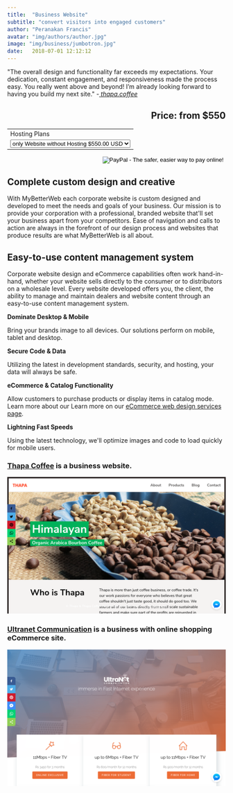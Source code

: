 ```yaml
---
title:  "Business Website"
subtitle: "convert visitors into engaged customers"
author: "Peranakan Francis"
avatar: "img/authors/author.jpg"
image: "img/business/jumbotron.jpg"
date:   2018-07-01 12:12:12
---
```


"The overall design and functionality far exceeds my expectations. Your dedication, constant engagement, and responsiveness made the process easy. You really went above and beyond! I’m already looking forward to having you build my next site." -<a href="https://thapa.coffee" target="_blank"><i> thapa.coffee</i></a>

<div style="text-align: right">
<h2>Price: from $550</h2></div>
<div align="right">
<form action="https://www.paypal.com/cgi-bin/webscr" method="post" target="_top">
<input type="hidden" name="cmd" value="_s-xclick">
<input type="hidden" name="hosted_button_id" value="V7RUYG9WTASGC">
<table>
<tr><td><input type="hidden" name="on0" value="Business Website Development">Hosting Plans</td></tr><tr><td><select name="os0">
	<option value="only Website without Hosting">only Website without Hosting $550.00 USD</option>
	<option value="1 year Hosting">1 year Hosting $600.00 USD</option>
</select> </td></tr>
</table>
<input type="hidden" name="currency_code" value="USD">
<input type="image" src="https://www.paypalobjects.com/en_US/i/btn/btn_buynowCC_LG.gif" border="0" name="submit" alt="PayPal - The safer, easier way to pay online!">
<img alt="" border="0" src="https://www.paypalobjects.com/en_US/i/scr/pixel.gif" width="1" height="1">
</form>
</div>

## Complete custom design and creative
With MyBetterWeb each corporate website is custom designed and developed to meet the needs and goals of your business. Our mission is to provide your corporation with a professional, branded website that'll set your business apart from your competitors. Ease of navigation and calls to action are always in the forefront of our design process and websites that produce results are what MyBetterWeb is all about.

## Easy-to-use content management system
Corporate website design and eCommerce capabilities often work hand-in-hand, whether your website sells directly to the consumer or to distributors on a wholesale level. Every website developed offers you, the client, the ability to manage and maintain dealers and website content through an easy-to-use content management system.

**Dominate Desktop & Mobile**

Bring your brands image to all devices. Our solutions perform on mobile, tablet and desktop.

**Secure Code & Data**

Utilizing the latest in development standards, security, and hosting, your data will always be safe.

**eCommerce & Catalog Functionality**

Allow customers to purchase products or display items in catalog mode. Learn more about our Learn more on our <a href="https://mybetterweb.site/#/2018/09/10/ecommerce-online-shop" target="_blank" class="effect-underline">eCommerce web design services page</a>.

**Lightning Fast Speeds**

Using the latest technology, we'll optimize images and code to load quickly for mobile users.

### [Thapa Coffee](https://thapa.coffee) is a business website.
<a href="https://thapa.coffee" target="_blank"><img src="img/business/thapa.png" id="responsive-image" width="640">
<br/>

### [Ultranet Communication](https://ultranet.netlify.com) is a business with online shopping eCommerce site.
<a href="https://ultranet.netlify.com" target="_blank"><img src="img/business/ultranet.png" id="responsive-image" width="640">
<br/>
